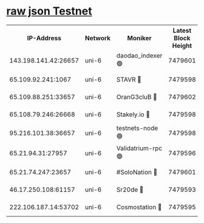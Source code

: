 [raw json Testnet](https://rpc-check.junot.stavr.tech/junot/rpc-junot-result.json)
=


<table><tr><th>IP-Address</th><th>Network</th><th>Moniker</th><th>Latest Block Height</th><th>Earliest Block Height</th><th>Catching Up</th><th>Tx Index</th><th>Voting Power</th><th>Scan Time</th></tr><tr><td>143.198.141.42:26657</td><td>uni-6</td><td>daodao_indexer 🟢</td><td>7479601</td><td>1</td><td>False</td><td>off</td><td>0</td><td>2024-01-29T05:12:21.755511148UTC</td></tr><tr><td>65.109.92.241:1067</td><td>uni-6</td><td>STAVR 🔴</td><td>7479598</td><td>1138541</td><td>False</td><td>on</td><td>6053</td><td>2024-01-29T05:12:09.496289437UTC</td></tr><tr><td>65.109.88.251:33657</td><td>uni-6</td><td>OranG3cluB 🔴</td><td>7479602</td><td>1138541</td><td>False</td><td>on</td><td>11</td><td>2024-01-29T05:12:24.129599583UTC</td></tr><tr><td>65.108.79.246:26668</td><td>uni-6</td><td>Stakely.io 🔴</td><td>7479598</td><td>1570872</td><td>False</td><td>on</td><td>1691887</td><td>2024-01-29T05:12:09.894435208UTC</td></tr><tr><td>95.216.101.38:36657</td><td>uni-6</td><td>testnets-node 🟢</td><td>7479598</td><td>1615130</td><td>False</td><td>on</td><td>0</td><td>2024-01-29T05:12:12.308924685UTC</td></tr><tr><td>65.21.94.31:27957</td><td>uni-6</td><td>Validatrium-rpc 🟢</td><td>7479596</td><td>2943363</td><td>False</td><td>on</td><td>0</td><td>2024-01-29T05:12:04.917094820UTC</td></tr><tr><td>65.21.74.247:23657</td><td>uni-6</td><td>#SoloNation 🔴</td><td>7479601</td><td>5208001</td><td>False</td><td>on</td><td>112</td><td>2024-01-29T05:12:20.859711113UTC</td></tr><tr><td>46.17.250.108:61157</td><td>uni-6</td><td>Sr20de 🔴</td><td>7479593</td><td>6419777</td><td>False</td><td>on</td><td>37</td><td>2024-01-29T05:11:57.011441781UTC</td></tr><tr><td>222.106.187.14:53702</td><td>uni-6</td><td>Cosmostation 🔴</td><td>7479595</td><td>7473037</td><td>False</td><td>on</td><td>109003</td><td>2024-01-29T05:12:02.479906093UTC</td></tr></table>
